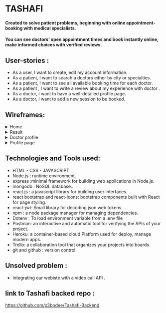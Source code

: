 

# TASHAFI

#### Created to solve patient problems, beginning with online appointment-booking with medical specialists. 
#### You can see doctors’ open appointment times and book instantly online, make informed choices with verified reviews.


## User-stories :
* As a user, I want to create, edit my account information.
* As a patient, I want to search a doctors either by city or specialties.
* As a patient, I want to see all available booking time for each doctor.
* As a patient , I want to write a review about my experience with  doctor . 
* As a doctor, I want to have a well-detailed profile page.
* As a doctor, I want to add a new session to be booked.

## Wireframes:
<details>

 <summary>Home </summary>

<p>the website Home page</p>

![Home](https://media.git.generalassemb.ly/user/34738/files/2a56bc00-cce0-11eb-8f56-8c92ca49261f)

</details>

<details>

 <summary>Result </summary>

<p>the website Result page</p>

![Result](https://media.git.generalassemb.ly/user/34738/files/2fb40680-cce0-11eb-90a5-cc00805c3074)

</details>

<details>

 <summary>Doctor profile </summary>

<p>the website Doctorprofile page</p>

![Doctorprofile](https://media.git.generalassemb.ly/user/34738/files/3773ab00-cce0-11eb-9d00-b5660bed5106)

</details> 

<details>

 <summary>Profile page </summary>

<p>the website Profile page</p>

![Profile](https://media.git.generalassemb.ly/user/34738/files/39d60500-cce0-11eb-9c1c-3d0fa95e21b0)
</details>



## Technologies and Tools used:
* HTML - CSS - JAVASCRIPT
* Node.js : runtime environment.
* express :minimal framework for building web applications in Node.js.
* mongodb : NoSQL database..
* react.js : a javascript library for building user interfaces.
* react bootstrap and react-icons: bootstrap components built with React for page styling. 
* react-jwt: Small library for decoding json web tokens.
* npm : a node package manager for managing dependencies.
* Dotenv : To load environment variable from a .env file
* Postman: an interactive and automatic tool for verifying the APIs of your project.
* Heroku:  a container-based cloud Platform used for deploy, manage modern apps. 
* Trello: a collaboration tool that organizes your projects into boards.
* git and github : version control.


## Unsolved problem :
* Integrating our webiste with a video call API .

## link to Tashafi backed repo :
https://github.com/x3bodee/Tashafi-Backend
